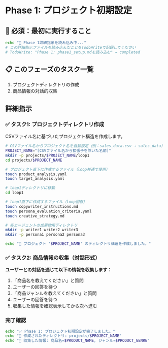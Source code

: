 # Phase 1: プロジェクト初期設定

## 🚨 必須：最初に実行すること
```bash
echo "📖 Phase 1詳細指示を読み込み中..."
# この詳細指示ファイルを読み込んだことをTodoWriteで記録してください
# TodoWrite: "Phase 1: phase1_setup.mdを読み込む" → completed
```

## 📋 このフェーズのタスク一覧
1. プロジェクトディレクトリの作成
2. 商品情報の対話的収集

## 詳細指示

### ✅ タスク1: プロジェクトディレクトリ作成

CSVファイル名に基づいたプロジェクト構造を作成します。

```bash
# CSVファイル名からプロジェクト名を自動設定（例：sales_data.csv → sales_data）
PROJECT_NAME="[CSVファイル名から拡張子を除いた名前]"
mkdir -p projects/$PROJECT_NAME/loop1
cd projects/$PROJECT_NAME

# プロジェクト直下に作成するファイル（loop共通で使用）
touch product_analysis.yaml
touch target_analysis.yaml

# loop1ディレクトリに移動
cd loop1

# loop1直下に作成するファイル（loop固有）
touch copywriter_instructions.md
touch persona_evaluation_criteria.yaml
touch creative_strategy.md

# 各エージェントの成果物用ディレクトリ
mkdir -p writer1 writer2 writer3
mkdir -p persona1 persona2 persona3

echo "🚀 プロジェクト '$PROJECT_NAME' のディレクトリ構造を作成しました。"
```

### ✅ タスク2: 商品情報の収集（対話形式）

**ユーザーとの対話を通じて以下の情報を収集します：**

1. 「商品名を教えてください」と質問
2. ユーザーの回答を待つ
3. 「商品ジャンルを教えてください」と質問
4. ユーザーの回答を待つ
5. 収集した情報を確認表示してから次へ進む

### 完了確認
```bash
echo "✅ Phase 1: プロジェクト初期設定が完了しました。"
echo "📁 作成されたディレクトリ: projects/$PROJECT_NAME"
echo "📝 収集した情報: 商品名=$PRODUCT_NAME, ジャンル=$PRODUCT_GENRE"
``` 